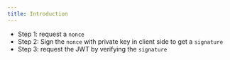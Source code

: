```yaml
---
title: Introduction
---
```


- Step 1: request a `nonce`
- Step 2: Sign the `nonce` with private key in client side to get a `signature`
- Step 3: request the JWT by verifying the `signature`
